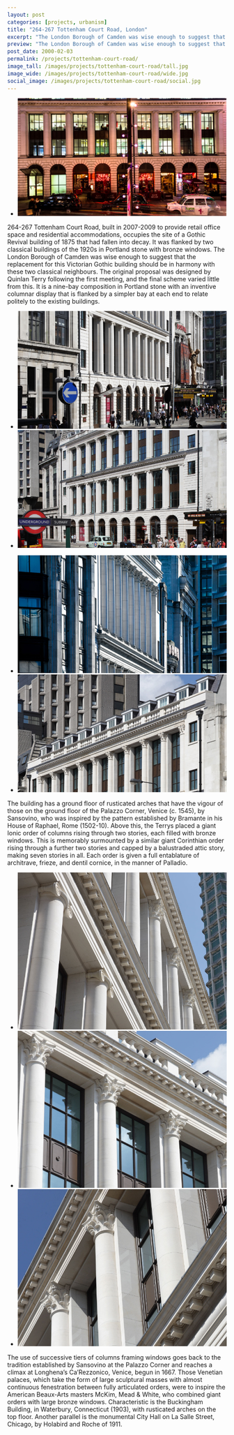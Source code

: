 ```yaml
---
layout: post
categories: [projects, urbanism]
title: "264-267 Tottenham Court Road, London"
excerpt: "The London Borough of Camden was wise enough to suggest that the replacement for this Victorian Gothic building should be in harmony with these two classical neighbours. The original proposal was designed by Quinlan Terry following the first meeting, and the final scheme varied little from this."
preview: "The London Borough of Camden was wise enough to suggest that the replacement for this Victorian Gothic building should be in harmony with these two classical neighbours. The original proposal was designed by Quinlan Terry following the first meeting, and the final scheme varied little from this."
post_date: 2000-02-03
permalink: /projects/tottenham-court-road/
image_tall: /images/projects/tottenham-court-road/tall.jpg
image_wide: /images/projects/tottenham-court-road/wide.jpg
social_image: /images/projects/tottenham-court-road/social.jpg
---
```


<!-- <ul class="list">
	<li class="full">
		<a class="fancybox" rel="group" href="/images/projects/tottenham-court-road/TCR_5.jpg">
			<img src="/images/projects/tottenham-court-road/thumbs/TCR_5.jpg" alt="{{ post.title }}" />
		</a>
	</li>
</ul> -->
<ul class="list">
	<li class="full">
		<a class="fancybox" rel="group" href="/images/projects/tottenham-court-road/TCR_3.jpg">
			<img src="/images/projects/tottenham-court-road/thumbs/TCR_3.jpg" alt="{{ post.title }}" />
		</a>
	</li>
</ul>

264-267 Tottenham Court Road, built in 2007-2009 to provide retail office space and residential accommodations, occupies the site of a Gothic Revival building of 1875 that had fallen into decay. It was flanked by two classical buildings of the 1920s in Portland stone with bronze windows. The London Borough of Camden was wise enough to suggest that the replacement for this Victorian Gothic building should be in harmony with these two classical neighbours. The original proposal was designed by Quinlan Terry following the first meeting, and the final scheme varied little from this. It is a nine-bay composition in Portland stone with an inventive columnar display that is flanked by a simpler bay at each end to relate politely to the existing buildings.

<ul class="list">
	<li class="half">
		<a class="fancybox" rel="group" href="/images/projects/tottenham-court-road/TCR_1.jpg">
			<img src="/images/projects/tottenham-court-road/thumbs/TCR_1.jpg" alt="{{ post.title }}" />
		</a>
	</li>
	<li class="half">
		<a class="fancybox" rel="group" href="/images/projects/tottenham-court-road/TCR_4.jpg">
			<img src="/images/projects/tottenham-court-road/thumbs/TCR_4.jpg" alt="{{ post.title }}" />
		</a>
	</li>
</ul>
<ul class="list">
	<li class="half">
		<a class="fancybox" rel="group" href="/images/projects/tottenham-court-road/TCR_6.jpg">
			<img src="/images/projects/tottenham-court-road/thumbs/TCR_6.jpg" alt="{{ post.title }}" />
		</a>
	</li>
	<li class="half">
		<a class="fancybox" rel="group" href="/images/projects/tottenham-court-road/TCR_2.jpg">
			<img src="/images/projects/tottenham-court-road/thumbs/TCR_2.jpg" alt="{{ post.title }}" />
		</a>
	</li>
</ul>

The building has a ground floor of rusticated arches that have the vigour of those on the ground floor of the Palazzo Corner, Venice (c. 1545), by Sansovino, who was inspired by the pattern established by Bramante in his House of Raphael, Rome (1502-10). Above this, the Terrys placed a giant Ionic order of columns rising through two stories, each filled with bronze windows. This is memorably surmounted by a similar giant Corinthian order rising through a further two stories and capped by a balustraded attic story, making seven stories in all. Each order is given a full entablature of architrave, frieze, and dentil cornice, in the manner of Palladio.

<ul class="list">
	<li class="third">
		<a class="fancybox" rel="group" href="/images/projects/tottenham-court-road/TCR_7.jpg">
			<img src="/images/projects/tottenham-court-road/thumbs/TCR_7.jpg" alt="{{ post.title }}" />
		</a>
	</li>
	<li class="third">
		<a class="fancybox" rel="group" href="/images/projects/tottenham-court-road/TCR_8.jpg">
			<img src="/images/projects/tottenham-court-road/thumbs/TCR_8.jpg" alt="{{ post.title }}" />
		</a>
	</li>
	<li class="third">
		<a class="fancybox" rel="group" href="/images/projects/tottenham-court-road/TCR_9.jpg">
			<img src="/images/projects/tottenham-court-road/thumbs/TCR_9.jpg" alt="{{ post.title }}" />
		</a>
	</li>
</ul>

The use of successive tiers of columns framing windows goes back to the tradition established by Sansovino at the Palazzo Corner and reaches a climax at Longhena’s Ca’Rezzonico, Venice, begun in 1667. Those Venetian palaces, which take the form of large sculptural masses with almost continuous fenestration between fully articulated orders, were to inspire the American Beaux-Arts masters McKim, Mead & White, who combined giant orders with large bronze windows. Characteristic is the Buckingham Building, in Waterbury, Connecticut (1903), with rusticated arches on the top floor. Another parallel is the monumental City Hall on La Salle Street, Chicago, by Holabird and Roche of 1911.